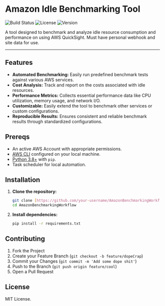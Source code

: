 # Amazon Idle Benchmarking Tool

![Build Status](https://img.shields.io/badge/build-passing-brightgreen)
![License](https://img.shields.io/badge/license-MIT-blue)
![Version](https://img.shields.io/badge/version-1.0.0-informational)

A tool designed to benchmark and analyze idle resource consumption and performance on using AWS QuickSight. Must have personal webhook and site data for use.

---


## Features

- **Automated Benchmarking:** Easily run predefined benchmark tests against various AWS services.
- **Cost Analysis:** Track and report on the costs associated with idle resources.
- **Performance Metrics:** Collects essential performance data like CPU utilization, memory usage, and network I/O.
- **Customizable:** Easily extend the tool to benchmark other services or custom configurations.
- **Reproducible Results:** Ensures consistent and reliable benchmark results through standardized configurations.

## Prereqs

- An active AWS Account with appropriate permissions.
- [AWS CLI](https://aws.amazon.com/cli/) configured on your local machine.
- [Python 3.8+](https://www.python.org/downloads/) with `pip`.
- Task scheduler for local automation.

## Installation

1.  **Clone the repository:**
    ```bash
    git clone [https://github.com/your-username/AmazonBenchmarkingWorkflow.git](https://github.com/your-username/AmazonBenchmarkingWorkflow.git)
    cd AmazonBenchmarkingWorkflow
    ```

2.  **Install dependencies:**
    ```bash
    pip install -r requirements.txt
    ```
    
## Contributing

1.  Fork the Project
2.  Create your Feature Branch (`git checkout -b feature/dopeCrap`)
3.  Commit your Changes (`git commit -m 'Add some dope shit'`)
4.  Push to the Branch (`git push origin feature/cool`)
5.  Open a Pull Request

## License

MIT License.

